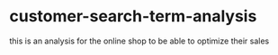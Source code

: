 # customer-search-term-analysis
this is an analysis for the online shop to be able to optimize their sales
